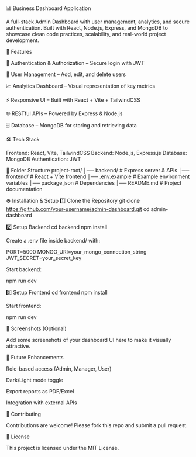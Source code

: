 📊 Business Dashboard  Application

A full-stack Admin Dashboard with user management, analytics, and secure authentication. Built with React, Node.js, Express, and MongoDB to showcase clean code practices, scalability, and real-world project development.

🚀 Features

🔐 Authentication & Authorization – Secure login with JWT

👥 User Management – Add, edit, and delete users

📈 Analytics Dashboard – Visual representation of key metrics

⚡ Responsive UI – Built with React + Vite + TailwindCSS

🌐 RESTful APIs – Powered by Express & Node.js

🗄️ Database – MongoDB for storing and retrieving data

🛠 Tech Stack

Frontend: React, Vite, TailwindCSS
Backend: Node.js, Express.js
Database: MongoDB
Authentication: JWT

📂 Folder Structure
project-root/
│── backend/        # Express server & APIs
│── frontend/       # React + Vite frontend
│── .env.example    # Example environment variables
│── package.json    # Dependencies
│── README.md       # Project documentation

⚙️ Installation & Setup
1️⃣ Clone the Repository
git clone https://github.com/your-username/admin-dashboard.git
cd admin-dashboard

2️⃣ Setup Backend
cd backend
npm install


Create a .env file inside backend/ with:

PORT=5000
MONGO_URI=your_mongo_connection_string
JWT_SECRET=your_secret_key


Start backend:

npm run dev

3️⃣ Setup Frontend
cd frontend
npm install


Start frontend:

npm run dev

📸 Screenshots (Optional)

Add some screenshots of your dashboard UI here to make it visually attractive.

📌 Future Enhancements

Role-based access (Admin, Manager, User)

Dark/Light mode toggle

Export reports as PDF/Excel

Integration with external APIs

🤝 Contributing

Contributions are welcome! Please fork this repo and submit a pull request.

📜 License

This project is licensed under the MIT License.
